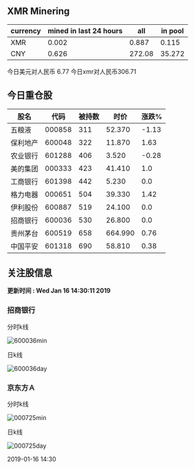 ## XMR Minering

|currency|mined in last 24 hours|all|in pool|
|---|---|---|---|
|XMR|0.002|0.887|0.115|
|CNY|0.626|272.08|35.272|

今日美元对人民币 6.77	今日xmr对人民币306.71


## 今日重仓股 

|股名|代码|被持数|时价|涨跌%|
|---|---|---|---|---|
|五粮液|000858|311|52.370|-1.13|
|保利地产|600048|322|11.870|1.63|
|农业银行|601288|406|3.520|-0.28|
|美的集团|000333|423|41.410|1.0|
|工商银行|601398|442|5.230|0.0|
|格力电器|000651|504|39.330|1.42|
|伊利股份|600887|519|24.100|0.0|
|招商银行|600036|530|26.800|0.0|
|贵州茅台|600519|658|664.990|0.76|
|中国平安|601318|690|58.810|0.38|

## 关注股信息
**更新时间 : Wed Jan 16 14:30:11 2019**
### 招商银行 
分时k线

![600036min](http://image.sinajs.cn/newchart/min/n/sh600036.gif)

日k线

![600036day](http://image.sinajs.cn/newchart/daily/n/sh600036.gif)

### 京东方Ａ 
分时k线

![000725min](http://image.sinajs.cn/newchart/min/n/sz000725.gif)

日k线

![000725day](http://image.sinajs.cn/newchart/daily/n/sz000725.gif)

2019-01-16 14:30